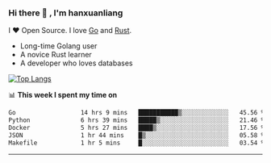 ### Hi there 👋 , I'm hanxuanliang

<!--
**hanxuanliang/hanxuanliang** is a ✨ _special_ ✨ repository because its `README.md` (this file) appears on your GitHub profile.

Here are some ideas to get you started:

- 🔭 I’m currently working on ...
- 🌱 I’m currently learning ...
- 👯 I’m looking to collaborate on ...
- 🤔 I’m looking for help with ...
- 💬 Ask me about ...
- 📫 How to reach me: ...
- 😄 Pronouns: ...
- ⚡ Fun fact: ...
-->
I ❤ Open Source. I love [Go](https://golang.org) and [Rust](https://www.rust-lang.org/zh-CN/).

* Long-time Golang user
* A novice Rust learner
* A developer who loves databases

[![Top Langs](https://github-readme-stats.vercel.app/api?username=hanxuanliang&show_icons=true&count_private=true&line_height=40)](https://github.com/anuraghazra/github-readme-stats)

📊 **This week I spent my time on**
<!--START_SECTION:waka-->

```txt
Go                  14 hrs 9 mins   ███████████▒░░░░░░░░░░░░░   45.56 %
Python              6 hrs 39 mins   █████▒░░░░░░░░░░░░░░░░░░░   21.46 %
Docker              5 hrs 27 mins   ████▒░░░░░░░░░░░░░░░░░░░░   17.56 %
JSON                1 hr 44 mins    █▒░░░░░░░░░░░░░░░░░░░░░░░   05.58 %
Makefile            1 hr 5 mins     █░░░░░░░░░░░░░░░░░░░░░░░░   03.54 %
```

<!--END_SECTION:waka-->

***
